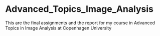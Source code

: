 # Advanced_Topics_Image_Analysis

This are the final assignments and the report for my course in Advanced Topics in Image Analysis at Copenhagen University
